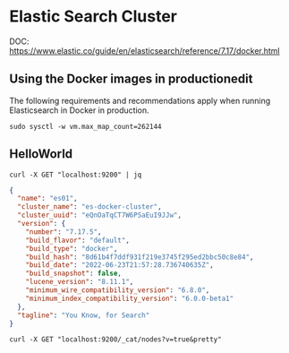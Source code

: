 # Elastic Search Cluster

DOC: https://www.elastic.co/guide/en/elasticsearch/reference/7.17/docker.html

## Using the Docker images in productionedit
The following requirements and recommendations apply when running Elasticsearch in Docker in production.
  
```
sudo sysctl -w vm.max_map_count=262144
```

## HelloWorld
```
curl -X GET "localhost:9200" | jq
```

```json
{
  "name": "es01",
  "cluster_name": "es-docker-cluster",
  "cluster_uuid": "eQnOaTqCT7W6PSaEuI9JJw",
  "version": {
    "number": "7.17.5",
    "build_flavor": "default",
    "build_type": "docker",
    "build_hash": "8d61b4f7ddf931f219e3745f295ed2bbc50c8e84",
    "build_date": "2022-06-23T21:57:28.736740635Z",
    "build_snapshot": false,
    "lucene_version": "8.11.1",
    "minimum_wire_compatibility_version": "6.8.0",
    "minimum_index_compatibility_version": "6.0.0-beta1"
  },
  "tagline": "You Know, for Search"
}
```


```
curl -X GET "localhost:9200/_cat/nodes?v=true&pretty"
```

